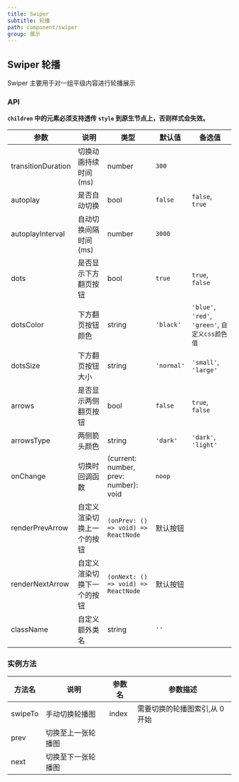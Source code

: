 ```yaml
---
title: Swiper
subtitle: 轮播
path: component/swiper
group: 展示
---
```


## Swiper 轮播

Swiper 主要用于对一组平级内容进行轮播展示

### API

**`children` 中的元素必须支持透传 `style` 到原生节点上，否则样式会失效。**

| 参数               | 说明                       | 类型                                  | 默认值     | 备选值                                          |
| ------------------ | -------------------------- | ------------------------------------- | ---------- | ----------------------------------------------- |
| transitionDuration | 切换动画持续时间(ms)       | number                                | `300`      |                                                 |
| autoplay           | 是否自动切换               | bool                                  | `false`    | `false`, `true`                                 |
| autoplayInterval   | 自动切换间隔时间(ms)       | number                                | `3000`     |                                                 |
| dots               | 是否显示下方翻页按钮       | bool                                  | `true`     | `true`, `false`                                 |
| dotsColor          | 下方翻页按钮颜色           | string                                | `'black'`  | `'blue'`, `'red'`, `'green'`, `自定义css颜色值` |
| dotsSize           | 下方翻页按钮大小           | string                                | `'normal'` | `'small'`, `'large'`                            |
| arrows             | 是否显示两侧翻页按钮       | bool                                  | `false`    | `true`, `false`                                 |
| arrowsType         | 两侧箭头颜色               | string                                | `'dark'`   | `'dark'`, `'light'`                             |
| onChange           | 切换时回调函数             | (current: number, prev: number): void | `noop`     |                                                 |
| renderPrevArrow    | 自定义渲染切换上一个的按钮 | `(onPrev: () => void) => ReactNode`   | 默认按钮   |                                                 |
| renderNextArrow    | 自定义渲染切换下一个的按钮 | `(onNext: () => void) => ReactNode`   | 默认按钮   |                                                 |
| className          | 自定义额外类名             | string                                | `''`       |                                                 |

### 实例方法

| 方法名  | 说明               | 参数名 | 参数描述                       |
| ------- | ------------------ | ------ | ------------------------------ |
| swipeTo | 手动切换轮播图     | index  | 需要切换的轮播图索引,从 0 开始 |
| prev    | 切换至上一张轮播图 |        |                                |
| next    | 切换至下一张轮播图 |        |                                |

<style>
.swiper-demo-container {
	display: flex;
}
.swiper-demo-simple {
	height: 150px;
	width: 300px;
	background: #FAFAFA;
	margin-right: 10px;
}
.swiper-demo-simple-h {
	text-align: center;
	font-size: 18px;
	line-height: 150px;
}
.swiper-demo-simple-text {
	margin-top: 10px;
}
.swiper-demo-btn-group {
	margin-top: 20px;
}
.no-flex {
	display: block !important;
}
</style>
